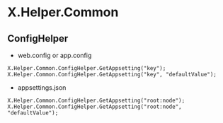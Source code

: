 # X.Helper.Common

## ConfigHelper

-	web.config or app.config
```
X.Helper.Common.ConfigHelper.GetAppsetting("key");
X.Helper.Common.ConfigHelper.GetAppsetting("key", "defaultValue");
```
- appsettings.json
```
X.Helper.Common.ConfigHelper.GetAppsetting("root:node");
X.Helper.Common.ConfigHelper.GetAppsetting("root:node", "defaultValue");
```